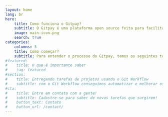 ```yaml
---
layout: home
lang: br
hero:
    title: Como funciona o Gitpay?
    subtitle: O Gitpay é uma plataforma open source feita para facilitar o desenvolvimento de projetos de forma eficiente, colaborativa e sob demanda 
    image: main-icon.png
    search: true
categories:
    columns: 3
    title: Como começar?
    subtitle: Para entender o processo do Gitpay, temos os seguintes tópicos
#featured:
#    title: O que é importante saber
#    tag: featured
#section:
#    title: Entregando tarefas de projetos usando o Git Workflow
#    subtitle: com o Git Workflow conseguimos automatizar e melhorar os processos de trabalho remoto e distribuído
#cta:
#    title: Entre em contato com a gente!
#    subtitle: Cadastre-se para saber de novas tarefas que surgirem!
#    button_text: Contato  
#    button_url: /contact/  
---
```

